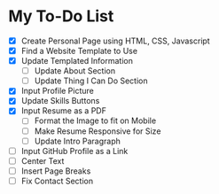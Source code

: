 # My To-Do List

- [x] Create Personal Page using HTML, CSS, Javascript
- [x] Find a Website Template to Use
- [x] Update Templated Information
  - [ ] Update About Section
  - [ ] Update Thing I Can Do Section
- [x] Input Profile Picture
- [x] Update Skills Buttons
- [x] Input Resume as a PDF
  - [ ] Format the Image to fit on Mobile
  - [ ] Make Resume Responsive for Size
  - [ ] Update Intro Paragraph
- [ ] Input GitHub Profile as a Link
- [ ] Center Text
- [ ] Insert Page Breaks
- [ ] Fix Contact Section
